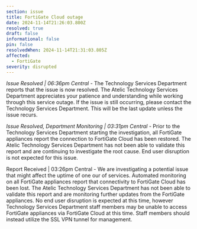 ```yaml
---
section: issue
title: FortiGate Cloud outage
date: 2024-11-14T21:26:03.800Z
resolved: true
draft: false
informational: false
pin: false
resolvedWhen: 2024-11-14T21:31:03.805Z
affected:
  - FortiGate
severity: disrupted
---
```

*Issue Resolved | 06:36pm Central* - The Technology Services Department reports that the issue is now resolved. The Atelic Technology Services Department appreciates your patience and understanding while working through this service outage. If the issue is still occurring, please contact the Technology Services Department. This will be the last update unless the issue recurs.

*Issue Resolved, Department Monitoring | 03:31pm Central* - Prior to the Technology Services Department starting the investigation, all FortiGate appliances report the connection to FortiGate Cloud has been restored. The Atelic Technology Services Department has not been able to validate this report and are continuing to investigate the root cause. End user disruption is not expected for this issue.

Report Received | 03:26pm Central - We are investigating a potential issue that might affect the uptime of one our of services. Automated monitoring on all FortiGate appliances report that connectivity to FortiGate Cloud has been lost. The Atelic Technology Services Department has not been able to validate this report and are monitoring further updates from the FortiGate appliances. No end user disruption is expected at this time, however Technology Services Department staff members may be unable to access FortiGate appliances via FortiGate Cloud at this time. Staff members should instead utilize the SSL VPN tunnel for management.
